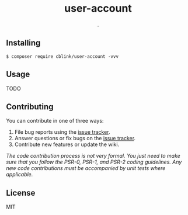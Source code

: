 <h1 align="center"> user-account </h1>

<p align="center"> .</p>


## Installing

```shell
$ composer require cblink/user-account -vvv
```

## Usage

TODO

## Contributing

You can contribute in one of three ways:

1. File bug reports using the [issue tracker](https://github.com/cblink/user-account/issues).
2. Answer questions or fix bugs on the [issue tracker](https://github.com/cblink/user-account/issues).
3. Contribute new features or update the wiki.

_The code contribution process is not very formal. You just need to make sure that you follow the PSR-0, PSR-1, and PSR-2 coding guidelines. Any new code contributions must be accompanied by unit tests where applicable._

## License

MIT